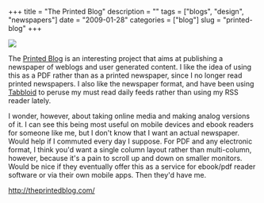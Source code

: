 +++
title = "The Printed Blog"
description = ""
tags = ["blogs", "design", "newspapers"]
date = "2009-01-28"
categories = ["blog"]
slug = "printed-blog"
+++



  <div class="notebook-screenshot"><a href="http://theprintedblog.com/"><img src="//media.konigi.com/bluga/wt4980628299e6b.jpg"/></a></div><p>The <a href="http://theprintedblog.com/">Printed Blog</a> is an interesting project that aims at publishing a newspaper of weblogs and user generated content. I like the idea of using this as a PDF rather than as a printed newspaper, since I no longer read printed newspapers. I also like the newspaper format, and have been using <a href="http://www.tabbloid.com/">Tabbloid</a> to peruse my must read daily feeds rather than using my RSS reader lately. </p>
<p>I wonder, however, about taking online media and making analog versions of it. I can see this being most useful on mobile devices and ebook readers for someone like me, but I don't know that I want an actual newspaper. Would help if I commuted every day I suppose. For PDF and any electronic format, I think you'd want a single column layout rather than multi-column, however, because it's a pain to scroll up and down on smaller monitors. Would be nice if they eventually offer this as a service for ebook/pdf reader software or via their own mobile apps. Then they'd have me.</p>
    
  <a href="http://theprintedblog.com/">http://theprintedblog.com/</a>
